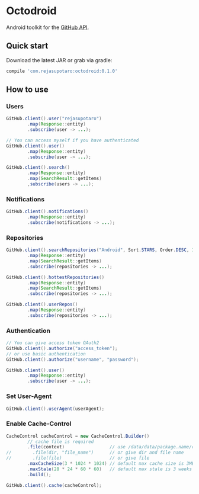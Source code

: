 # Octodroid

Android toolkit for the [GitHub API](https://developer.github.com/v3).

## Quick start

Download the latest JAR or grab via gradle:

```groovy
compile 'com.rejasupotaro:octodroid:0.1.0'
```

## How to use

### Users

```java
GitHub.client().user("rejasupotaro")
        .map(Response::entity)
        .subscribe(user -> ...);

// You can access myself if you have authenticated
GitHub.client().user()
        .map(Response::entity)
        .subscribe(user -> ...);

GitHub.client().search()
        .map(Response::entity)
        .map(SearchResult::getItems)
        ,subscribe(users -> ...);
```

### Notifications

```java
GitHub.client().notifications()
        .map(Response::entity)
        .subscribe(notifications -> ...);
```

### Repositories

```java
GitHub.client().searchRepositories("Android", Sort.STARS, Order.DESC, 1, 20)
        .map(Response::entity)
        .map(SearchResult::getItems)
        .subscribe(repositories -> ...);

GitHub.client().hottestRepositories()
        .map(Response::entity)
        .map(SearchResult::getItems)
        .subscribe(repositories -> ...);

GitHub.client().userRepos()
        .map(Response::entity)
        .subscribe(repositories -> ...);
```

### Authentication

```java
// You can give access token OAuth2
GitHub.client().authorize("access_token");
// or use basic authentication
GitHub.client().authorize("username", "password");

GitHub.client().user()
        .map(Response::entity)
        .subscribe(user -> ...);
```

### Set User-Agent

```java
GitHub.client().userAgent(userAgent);
```

### Enable Cache-Control

```java
CacheControl cacheControl = new CacheControl.Builder()
        // cache file is required
        .file(context)                 // use /data/data/package.name/cache/octodroid_response_cache when given context
//        .file(dir, "file_name")      // or give dir and file name
//        .file(file)                  // or give file
        .maxCacheSize(3 * 1024 * 1024) // default max cache size is 3MB
        .maxStale(28 * 24 * 60 * 60)   // default max stale is 3 weeks
        .build();

GitHub.client().cache(cacheControl);
```
